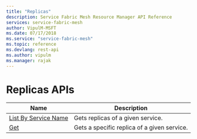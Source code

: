 ```yaml
---
title: "Replicas"
description: Service Fabric Mesh Resource Manager API Reference
services: service-fabric-mesh
author: VipulM-MSFT
ms.date: 07/17/2018
ms.service: "service-fabric-mesh"
ms.topic: reference
ms.devlang: rest-api
ms.author: vipulm
ms.manager: rajak
---
```

# Replicas APIs

| Name | Description |
| --- | --- |
| [List By Service Name](sfmeshrp-api-replica_listbyservicename.md) | Gets replicas of a given service.<br/> |
| [Get](sfmeshrp-api-replica_get.md) | Gets a specific replica of a given service.<br/> |

